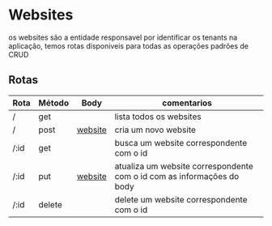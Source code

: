 # Websites

os websites são a entidade responsavel por identificar os tenants na aplicação, temos rotas disponiveis para todas as 
operações padrões de CRUD

## Rotas

| Rota    | Método | Body                                                    | comentarios
|---------|--------|---------------------------------------------------------|------------------------------------------
| /       | get    |                                                         | lista todos os websites
| /       | post   | [website](../software-engineering/entities.md#websites) | cria um novo website
| /:id    | get    |                                                         | busca um website correspondente com o id
| /:id    | put    | [website](../software-engineering/entities.md#websites) | atualiza um website correspondente com o id com as informações do body
| /:id    | delete |                                                         | delete um website correspondente com o id
